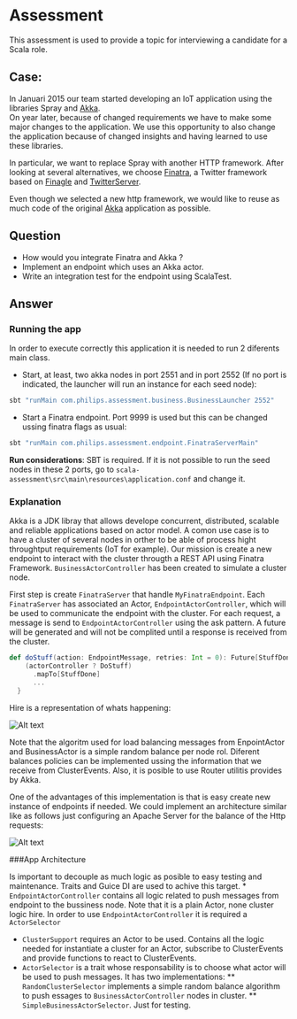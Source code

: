 # Assessment

This assessment is used to provide a topic for interviewing a candidate for
a Scala role.

## Case:

In Januari 2015 our team started developing an IoT application using the
libraries Spray and [Akka](http://www.akka.io).  
On year later, because of changed requirements we have to make some major changes
to the application. We use this opportunity to also change the application
because of changed insights and having learned to use these libraries.

In particular, we want to replace Spray with another HTTP framework.
After looking at several alternatives, we choose [Finatra](https://twitter.github.io/finatra/), a Twitter framework based on [Finagle](http://twitter.github.io/finagle/) and [TwitterServer](http://twitter.github.io/twitter-server/).

Even though we selected a new http framework, we would like to reuse as much code of the original [Akka](http://www.akka.io) application as possible.

## Question

* How would you integrate Finatra and Akka ?
* Implement an endpoint which uses an Akka actor.
* Write an integration test for the endpoint using ScalaTest.

## Answer

### Running the app

In order to execute correctly this application it is needed to run 2 diferents main class. 

* Start, at least, two akka nodes in port 2551 and in port 2552 (If no port is indicated, the launcher will run an instance for each seed node):
```scala
sbt "runMain com.philips.assessment.business.BusinessLauncher 2552"
```

* Start a Finatra endpoint. Port 9999 is used but this can be changed ussing finatra flags as usual:
```scala
sbt "runMain com.philips.assessment.endpoint.FinatraServerMain"
```

**Run considerations**: SBT is required. If it is not possible to run the seed nodes in these 2 ports, go to
`scala-assessment\src\main\resources\application.conf` and change it.

### Explanation

Akka is a JDK libray that allows develope concurrent, distributed, scalable and reliable applications based on actor model. A comon use case is to have a cluster of several nodes in orther to be able of process hight throughtput requirements (IoT for example). Our mission is create a new endpoint to interact with the cluster througth a REST API using Finatra Framework. `BusinessActorController` has been created to simulate a cluster node.   

First step is create `FinatraServer` that handle `MyFinatraEndpoint`. Each `FinatraServer` has associated an Actor, `EndpointActorController`, which will be used to communicate the endpoint with the cluster. For each request, a message is send to `EndpointActorController` using the ask pattern. A future will be generated and will not be complited until a response is received from the cluster.

```scala
def doStuff(action: EndpointMessage, retries: Int = 0): Future[StuffDone] = {
    (actorController ? DoStuff)
      .mapTo[StuffDone]
      ...
  }
```

Hire is a representation of whats happening:

![Alt text](/../master/images/endpoint.png?raw=true )

Note that the algoritm used for load balancing messages from EnpointActor and BusinessActor is a simple random balance per node rol. Diferent balances policies can be implemented ussing the information that we receive from ClusterEvents. Also, it is posible to use Router utilitis provides by Akka.

One of the advantages of this implementation is that is easy create new instance of endpoints if needed. We could implement an architecture similar like as follows just configuring an Apache Server for the balance of the Http requests:

![Alt text](/../master/images/multinodes.png?raw=true )

###App Architecture

Is important to decouple as much logic as posible to easy testing and maintenance. Traits and Guice DI are used to achive this target. * `EndpointActorController` contains all logic related to push messages from endpoint to the bussiness node. Note that it is a plain Actor, none cluster logic hire. In order to use `EndpointActorController` it is required a `ActorSelector`
* `ClusterSupport` requires an Actor to be used. Contains all the logic needed for instantiate a cluster for an Actor, subscribe to ClusterEvents and provide functions to react to ClusterEvents.
* `ActorSelector` is a trait whose responsability is to choose what actor will be used to push messages. It has two implementations:
** `RandomClusterSelector` implements a simple random balance algorithm to push  essages to `BusinessActorController` nodes in cluster.
** `SimpleBusinessActorSelector`. Just for testing.


